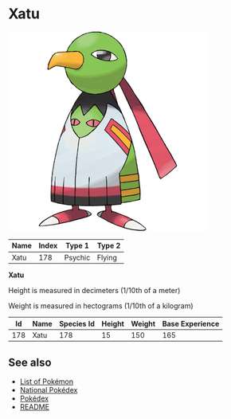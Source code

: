 # Xatu


![Xatu](images/178.png)

| **Name** | **Index** | **Type 1** | **Type 2** |
|----|----|----|----|
| Xatu | 178 | Psychic | Flying  |

**Xatu** 


Height is measured in decimeters (1/10th of a meter)

Weight is measured in hectograms (1/10th of a kilogram)

| **Id** | **Name** | **Species Id** | **Height** | **Weight** | **Base Experience** |
|--------|----------|----------------|------------|------------|---------------------|
| 178 | Xatu | 178 | 15 | 150 | 165 |


## See also

- [List of Pokémon](../pokemon.md)
- [National Pokédex](../national_pokedex.md)
- [Pokédex](../pokedex.md)
- [README](../README.md)
